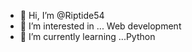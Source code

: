 - 👋 Hi, I’m @Riptide54
- 👀 I’m interested in ... Web development
- 🌱 I’m currently learning ...Python


<!---
Riptide54/Riptide54 is a ✨ special ✨ repository because its `README.md` (this file) appears on your GitHub profile.
You can click the Preview link to take a look at your changes.
--->
